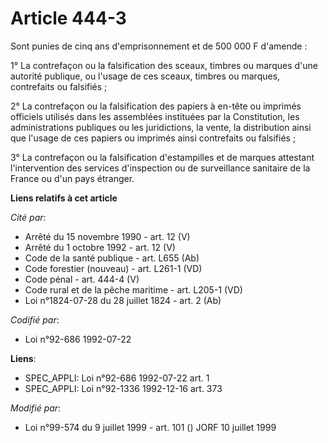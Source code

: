 # Article 444-3

Sont punies de cinq ans d'emprisonnement et de 500 000 F d'amende :

1° La contrefaçon ou la falsification des sceaux, timbres ou marques d'une autorité publique, ou l'usage de ces sceaux,
timbres ou marques, contrefaits ou falsifiés ;

2° La contrefaçon ou la falsification des papiers à en-tête ou imprimés officiels utilisés dans les assemblées instituées par
la Constitution, les administrations publiques ou les juridictions, la vente, la distribution ainsi que l'usage de ces
papiers ou imprimés ainsi contrefaits ou falsifiés ;

3° La contrefaçon ou la falsification d'estampilles et de marques attestant l'intervention des services d'inspection ou de
surveillance sanitaire de la France ou d'un pays étranger.

**Liens relatifs à cet article**

_Cité par_:

  - Arrêté du 15 novembre 1990 - art. 12 (V)
  - Arrêté du 1 octobre 1992 - art. 12 (V)
  - Code de la santé publique - art. L655 (Ab)
  - Code forestier (nouveau) - art. L261-1 (VD)
  - Code pénal - art. 444-4 (V)
  - Code rural et de la pêche maritime - art. L205-1 (VD)
  - Loi n°1824-07-28 du 28 juillet 1824 - art. 2 (Ab)

_Codifié par_:

  - Loi n°92-686 1992-07-22

**Liens**:

  - SPEC_APPLI: Loi n°92-686 1992-07-22 art. 1
  - SPEC_APPLI: Loi n°92-1336 1992-12-16 art. 373

_Modifié par_:

  - Loi n°99-574 du 9 juillet 1999 - art. 101 () JORF 10 juillet 1999
